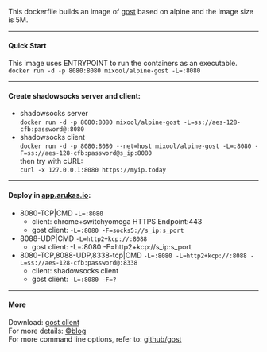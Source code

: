 This dockerfile builds an image of [gost](https://github.com/ginuerzh/gost) based on alpine and the image size is 5M.
***
#### Quick Start
This image uses ENTRYPOINT to run the containers as an executable.  
`docker run -d -p 8080:8080 mixool/alpine-gost -L=:8080`
***
#### Create shadowsocks server and client:
* shadowsocks server  
`docker run -d -p 8080:8080 mixool/alpine-gost -L=ss://aes-128-cfb:password@:8080`
* shadowsocks client  
`docker run -d -p 8080:8080 --net=host mixool/alpine-gost -L=:8080 -F=ss://aes-128-cfb:password@s_ip:8080`  
then try with cURL:  
`curl -x 127.0.0.1:8080 https://myip.today`
***
#### Deploy in [app.arukas.io](https://app.arukas.io/):
* 8080-TCP|CMD `-L=:8080` 
    * client: chrome+switchyomega HTTPS Endpoint:443
    * gost client: `-L=:8080 -F=socks5://s_ip:s_port`
* 8088-UDP|CMD `-L=http2+kcp://:8088`
    * gost client: -L=:8080 -F=http2+kcp://s_ip:s_port
* 8080-TCP,8088-UDP,8338-tcp|CMD `-L=:8080 -L=http2+kcp://:8088 -L=ss://aes-128-cfb:password@:8338`
    * client: shadowsocks client
    * gost client: `-L=:8080 -F=?`
***
#### More
Download: [gost client](https://github.com/ginuerzh/gost/releases)  
For more details: [&copy;blog](https://mixool.blogspot.ca/2017/04/dockergost.html)  
For more command line options, refer to: [github/gost](https://github.com/ginuerzh/gost)  
